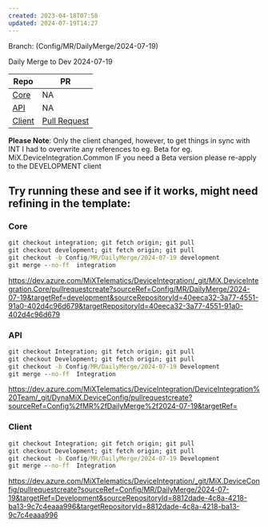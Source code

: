 ```yaml
---
created: 2023-04-18T07:58
updated: 2024-07-19T14:27
---
```

Branch: (Config/MR/DailyMerge/2024-07-19)

Daily Merge to Dev 2024-07-19

| Repo                                                                                                                                                                                                                                                                        | PR                                                                                                             |
| --------------------------------------------------------------------------------------------------------------------------------------------------------------------------------------------------------------------------------------------------------------------------- | -------------------------------------------------------------------------------------------------------------- |
| [Core](https://dev.azure.com/MiXTelematics/DeviceIntegration/_git/MiX.DeviceIntegration.Core/pullrequestcreate?sourceRef=integration&targetRef=development&sourceRepositoryId=40eeca32-3a77-4551-91a0-402d4c96d679&targetRepositoryId=40eeca32-3a77-4551-91a0-402d4c96d679) | NA                                                                                                             |
| [API](https://dev.azure.com/MiXTelematics/DeviceIntegration/_git/DynaMiX.DeviceConfig/pullrequestcreate?sourceRef=Integration&targetRef=Development&sourceRepositoryId=36ee18d7-a2fd-49ea-9124-be4893a21fa6&targetRepositoryId=36ee18d7-a2fd-49ea-9124-be4893a21fa6)        | NA                                                                                                             |
| [Client](https://dev.azure.com/MiXTelematics/DeviceIntegration/_git/MiX.DeviceConfig/pullrequestcreate?sourceRef=Integration&targetRef=Development&sourceRepositoryId=8812dade-4c8a-4218-ba13-9c7c4eaaa996&targetRepositoryId=8812dade-4c8a-4218-ba13-9c7c4eaaa996)         | [Pull Request](https://dev.azure.com/MiXTelematics/DeviceIntegration/_git/MiX.DeviceConfig/pullrequest/106556) |
**Please Note**: Only the client changed, however, to get things in sync with INT I had to overwrite any references to eg. Beta for eg. MiX.DeviceIntegration.Common
IF you need a Beta version please re-apply to the DEVELOPMENT client
## Try running these and see if it works, might need refining in the template:


### Core

``` cmd
git checkout integration; git fetch origin; git pull
git checkout development; git fetch origin; git pull
git checkout -b Config/MR/DailyMerge/2024-07-19 development
git merge --no-ff  integration
```
https://dev.azure.com/MiXTelematics/DeviceIntegration/_git/MiX.DeviceIntegration.Core/pullrequestcreate?sourceRef=Config/MR/DailyMerge/2024-07-19&targetRef=development&sourceRepositoryId=40eeca32-3a77-4551-91a0-402d4c96d679&targetRepositoryId=40eeca32-3a77-4551-91a0-402d4c96d679

### API

```cmd
git checkout Integration; git fetch origin; git pull
git checkout Development; git fetch origin; git pull
git checkout -b Config/MR/DailyMerge/2024-07-19 Development
git merge --no-ff  Integration

```
https://dev.azure.com/MiXTelematics/DeviceIntegration/DeviceIntegration%20Team/_git/DynaMiX.DeviceConfig/pullrequestcreate?sourceRef=Config%2fMR%2fDailyMerge%2f2024-07-19&targetRef=

### Client

``` cmd
git checkout Integration; git fetch origin; git pull
git checkout Development; git fetch origin; git pull
git checkout -b Config/MR/DailyMerge/2024-07-19 Development
git merge --no-ff  Integration
```
https://dev.azure.com/MiXTelematics/DeviceIntegration/_git/MiX.DeviceConfig/pullrequestcreate?sourceRef=Config/MR/DailyMerge/2024-07-19&targetRef=Development&sourceRepositoryId=8812dade-4c8a-4218-ba13-9c7c4eaaa996&targetRepositoryId=8812dade-4c8a-4218-ba13-9c7c4eaaa996


